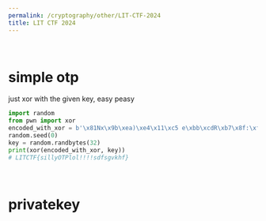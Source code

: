 ```yaml
---
permalink: /cryptography/other/LIT-CTF-2024
title: LIT CTF 2024
---
```



<br>

# simple otp

just xor with the given key, easy peasy

```python
import random
from pwn import xor
encoded_with_xor = b'\x81Nx\x9b\xea)\xe4\x11\xc5 e\xbb\xcdR\xb7\x8f:\xf8\x8bJ\x15\x0e.n\\-/4\x91\xdcN\x8a'
random.seed(0)
key = random.randbytes(32)
print(xor(encoded_with_xor, key))
# LITCTF{sillyOTPlol!!!!sdfsgvkhf}
```

<br>

# privatekey

